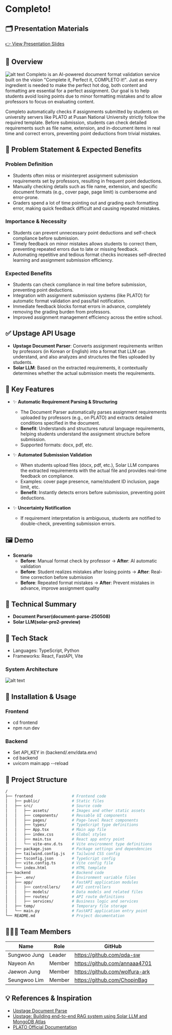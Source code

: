# Completo!
## 🗂️ Presentation Materials
[👉 View Presentation Slides](https://www.canva.com/design/DAGoctCK6vY/mVjrt25BcsVvaDrliRBNbQ/view?utm_content=DAGoctCK6vY&utm_campaign=designshare&utm_medium=link2&utm_source=uniquelinks&utlId=h99d67cfbba)

## 📌 Overview
![alt text](1.png)
Completo is an AI-powered document format validation service built on the vision "Complete it, Perfect it, COMPLETO it!". Just as every ingredient is needed to make the perfect hot dog, both content and formatting are essential for a perfect assignment. Our goal is to help students avoid losing points due to minor formatting mistakes and to allow professors to focus on evaluating content.

Completo automatically checks if assignments submitted by students on university servers like PLATO at Pusan National University strictly follow the required template. Before submission, students can check detailed requirements such as file name, extension, and in-document items in real time and correct errors, preventing point deductions from trivial mistakes.

## 🎯 Problem Statement & Expected Benefits

### Problem Definition
- Students often miss or misinterpret assignment submission requirements set by professors, resulting in frequent point deductions.
- Manually checking details such as file name, extension, and specific document formats (e.g., cover page, page limit) is cumbersome and error-prone.
- Graders spend a lot of time pointing out and grading each formatting error, making quick feedback difficult and causing repeated mistakes.

### Importance & Necessity
- Students can prevent unnecessary point deductions and self-check compliance before submission.
- Timely feedback on minor mistakes allows students to correct them, preventing repeated errors due to late or missing feedback.
- Automating repetitive and tedious format checks increases self-directed learning and assignment submission efficiency.

### Expected Benefits
- Students can check compliance in real time before submission, preventing point deductions.
- Integration with assignment submission systems (like PLATO) for automatic format validation and pass/fail notification.
- Immediate feedback blocks format errors in advance, completely removing the grading burden from professors.
- Improved assignment management efficiency across the entire school.

## ✅ Upstage API Usage

- **Upstage Document Parser**: Converts assignment requirements written by professors (in Korean or English) into a format that LLM can understand, and also analyzes and structures the files uploaded by students.
- **Solar LLM**: Based on the extracted requirements, it contextually determines whether the actual submission meets the requirements.

## 🚀 Key Features

- ✨ **Automatic Requirement Parsing & Structuring**
  - The Document Parser automatically parses assignment requirements uploaded by professors (e.g., on PLATO) and extracts detailed conditions specified in the document.
  - **Benefit**: Understands and structures natural language requirements, helping students understand the assignment structure before submission.
  - Supported formats: docx, pdf, etc.

- ✨ **Automated Submission Validation**
  - When students upload files (docx, pdf, etc.), Solar LLM compares the extracted requirements with the actual file and provides real-time feedback on compliance.
  - Examples: cover page presence, name/student ID inclusion, page limit, etc.
  - **Benefit**: Instantly detects errors before submission, preventing point deductions.

- ✨ **Uncertainty Notification**
  - If requirement interpretation is ambiguous, students are notified to double-check, preventing submission errors.

## 🖼️ Demo
- **Scenario**
  - **Before**: Manual format check by professor → **After**: AI automatic validation
  - **Before**: Student realizes mistakes after losing points → **After**: Real-time correction before submission
  - **Before**: Repeated format mistakes → **After**: Prevent mistakes in advance, improve assignment quality

## 🔬 Technical Summary

- **Document Parser(document-parse-250508)**
- **Solar LLM(solar-pro2-preview)**

## 🧰 Tech Stack
- Languages: TypeScript, Python
- Frameworks: React, FastAPI, Vite

### System Architecture
![alt text](image.png)

## 🔧 Installation & Usage
### Frontend
- cd frontend
- npm run dev
### Backend
- Set API_KEY in (backend/.env/data.env)
- cd backend
- uvicorn main:app --reload

## 📁 Project Structure
```sh
/
├── frontend                 # Frontend code
│   ├── public/              # Static files
│   ├── src/                 # Source code
│   │   ├── assets/          # Images and other static assets
│   │   ├── components/      # Reusable UI components
│   │   ├── pages/           # Page-level React components
│   │   ├── types/           # TypeScript type definitions
│   │   ├── App.tsx          # Main app file
│   │   ├── index.css        # Global styles
│   │   ├── main.tsx         # React app entry point
│   │   └── vite-env.d.ts    # Vite environment type definitions
│   ├── package.json         # Package settings and dependencies
│   ├── tailwind.config.js   # Tailwind CSS config
│   ├── tsconfig.json        # TypeScript config
│   ├── vite.config.ts       # Vite config file
│   └── index.html           # HTML template
├── backend                  # Backend code
│   ├── .env/                # Environment variable files
│   ├── app/                 # FastAPI application modules
│   │   ├── controllers/     # API controllers
│   │   ├── models/          # Data models and related files
│   │   ├── routes/          # API route definitions
│   │   ├── services/        # Business logic and services
│   ├── temp/                # Temporary file storage
│   └── main.py              # FastAPI application entry point
└── README.md                # Project documentation
```
## 🧑‍🤝‍🧑 Team Members

| Name    | Role     | GitHub                                      |
|---------|----------|---------------------------------------------|
| Sungwoo Jung   |   Leader   | https://github.com/qda-sw    |
| Nayeon An      |   Member   | https://github.com/annaaa4701  |
| Jaewon Jung    |   Member   | https://github.com/wolfura-ark  |
| Seungwoo Lim   |   Member   | https://github.com/ChopinBag  |

## 💡 References & Inspiration

* [Upstage Document Parse](https://www.upstage.ai/products/document-parse)
* [Upstage: Building end-to-end RAG system using Solar LLM and MongoDB Atlas](https://www.upstage.ai/blog/en/building-rag-system-using-solar-llm-and-mongodb-atlas)
* [PLATO Official Documentation](https://plato.pusan.ac.kr)
